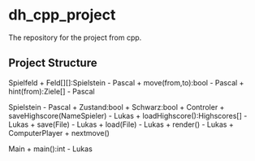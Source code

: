 # dh_cpp_project
The repository for the project from cpp. 
## Project Structure
Spielfeld
    + Feld[][]:Spielstein - Pascal
    + move(from,to):bool - Pascal
    + hint(from):Ziele[] - Pascal

Spielstein - Pascal
    + Zustand:bool
    + Schwarz:bool
    + 
Controler
    + saveHighscore(NameSpieler) - Lukas
    + loadHighscore():Highscores[] - Lukas
    + save(File) - Lukas
    + load(File) - Lukas
    + render() - Lukas
    + 
ComputerPlayer
    + nextmove()
 
 Main
    + main():int - Lukas
